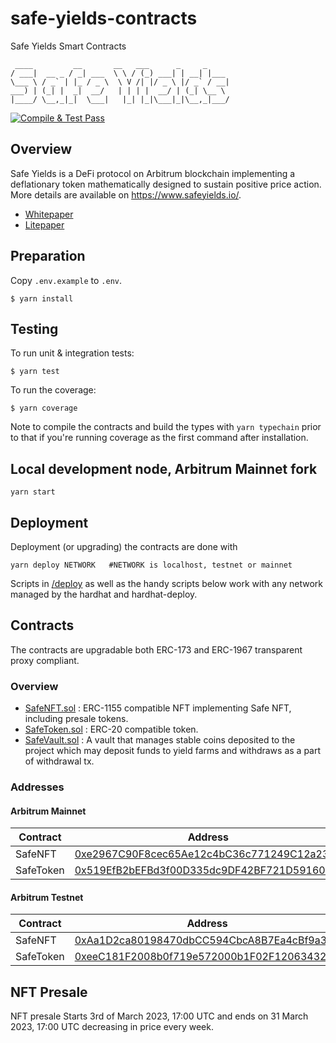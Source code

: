# safe-yields-contracts
Safe Yields Smart Contracts
```
 ____         __       __   ___      _     _
/ ___|  __ _ / _| ___  \ \ / (_) ___| | __| |___
\___ \ / _` | |_ / _ \  \ V /| |/ _ \ |/ _` / __|
___) | (_| |  _|  __/   | | | |  __/ | (_| \__ \
|____/ \__,_|_|  \___|   |_| |_|\___|_|\__,_|___/
```

[![Compile & Test Pass](https://github.com/Safe-Yields/safe-yields-contracts/actions/workflows/test.yml/badge.svg)](https://github.com/Safe-Yields/safe-yields-contracts/actions/workflows/test.yml)

## Overview

Safe Yields is a DeFi protocol on Arbitrum blockchain implementing a deflationary token mathematically
designed to sustain positive price action.
More details are available on https://www.safeyields.io/.

- [Whitepaper](https://www.safeyields.io/safeyields_whitepaper.pdf)
- [Litepaper](https://www.safeyields.io/safeyields_litepaper.pdf)

## Preparation

Copy `.env.example` to `.env`.

```shell
$ yarn install
```

## Testing

To run unit & integration tests:

```shell
$ yarn test
```

To run the coverage:

```shell
$ yarn coverage
```

Note to compile the contracts and build the types with `yarn typechain` prior to that if you're running
coverage as the
first command after installation.

## Local development node, Arbitrum Mainnet fork

```shell
yarn start
```

## Deployment

Deployment (or upgrading) the contracts are done with

```shell
yarn deploy NETWORK   #NETWORK is localhost, testnet or mainnet
```

Scripts in [/deploy](./deploy) as well as the handy scripts below work with any network managed by the hardhat and
hardhat-deploy.

## Contracts

The contracts are upgradable both ERC-173 and ERC-1967 transparent proxy compliant.

### Overview

- [SafeNFT.sol](contracts%2FSafeNFT.sol) : ERC-1155 compatible NFT implementing Safe NFT, including presale tokens.
- [SafeToken.sol](contracts%2FSafeToken.sol) : ERC-20 compatible token.
- [SafeVault.sol](contracts%2FSafeVault.sol) : A vault that manages stable coins deposited to the project which may
  deposit
  funds to yield farms and withdraws as a part of withdrawal tx.

### Addresses

#### Arbitrum Mainnet

|   Contract  | Address    |
|-----|-----|
|   SafeNFT  |     [0xe2967C90F8cec65Ae12c4bC36c771249C12a2310](https://arbiscan.io/address/0xe2967C90F8cec65Ae12c4bC36c771249C12a2310) |
|   SafeToken  |  [0x519EfB2bEFBd3f00D335dc9DF42BF721D591604f](https://arbiscan.io/address/0x519EfB2bEFBd3f00D335dc9DF42BF721D591604f)    |


#### Arbitrum Testnet

|   Contract  | Address                                                                                                                     |
|-----|-----------------------------------------------------------------------------------------------------------------------------|
|   SafeNFT  | [0xAa1D2ca80198470dbCC594CbcA8B7Ea4cBf9a3fE](https://goerli.arbiscan.io/address/0xAa1D2ca80198470dbCC594CbcA8B7Ea4cBf9a3fE) |
|   SafeToken  | [0xeeC181F2008b0f719e572000b1F02F120634326C](https://goerli.arbiscan.io/address/0xeeC181F2008b0f719e572000b1F02F120634326C)   |



## NFT Presale

NFT presale Starts 3rd of March 2023, 17:00 UTC and ends on 31 March 2023, 17:00 UTC decreasing in price every week.


